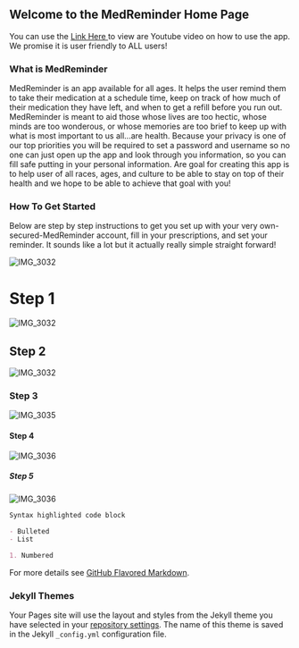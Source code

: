 ## Welcome to the MedReminder Home Page

You can use the [Link Here ](https://youtu.be/Bkevtr9tngk-) to view are Youtube video
on how to use the app. We promise it is user friendly to ALL users!


### What is MedReminder

MedReminder is an app available for all ages. It helps the user remind them to take their medication at a schedule time, keep on track of how much of their medication they have left, and when to get a refill before you run out.  MedReminder is meant to aid those whose lives are too hectic, whose minds are too wonderous, or whose memories are too brief to keep up with what is most important to us all...are health.  Because your privacy is one of our top priorities you will be required to set a password and username so no one can just open up the app and look through you information, so you can fill safe putting in your personal information. Are goal for creating this app is to help user of all races, ages, and culture to be able to stay on top of their health and we hope to be able to achieve that goal with you!

### How To Get Started

Below are step by step instructions to get you set up with your very own-secured-MedReminder account, fill in your prescriptions, and set your reminder.  It sounds like a lot but it actually really simple straight forward!

![IMG_3032](https://user-images.githubusercontent.com/54367282/80047280-01230d00-84db-11ea-8ef9-689b40497d67.png)
# Step 1

![IMG_3032](https://user-images.githubusercontent.com/54367282/80047280-01230d00-84db-11ea-8ef9-689b40497d67.png)

## Step 2
![IMG_3032](https://user-images.githubusercontent.com/54367282/80047311-19932780-84db-11ea-9581-86c6a96cd759.png)

### Step 3
![IMG_3035](https://user-images.githubusercontent.com/54367282/80047341-316aab80-84db-11ea-8a4d-94fe5d3cf5a6.png)

#### Step 4
![IMG_3036](https://user-images.githubusercontent.com/54367282/80047404-52330100-84db-11ea-9420-decad3df606e.png)


##### Step 5
![IMG_3036](https://user-images.githubusercontent.com/54367282/80047607-deddbf00-84db-11ea-8cb3-3050288d73b8.png)

```markdown
Syntax highlighted code block

- Bulleted
- List

1. Numbered


```

For more details see [GitHub Flavored Markdown](https://guides.github.com/features/mastering-markdown/).

### Jekyll Themes

Your Pages site will use the layout and styles from the Jekyll theme you have selected in your [repository settings](https://github.com/brianaus98/lgtow.github.io/settings). The name of this theme is saved in the Jekyll `_config.yml` configuration file.

